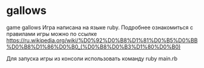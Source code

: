 # gallows
game gallows
Игра написана на языке ruby. Подробнее ознакомиться с правилами игры можно по ссылке https://ru.wikipedia.org/wiki/%D0%92%D0%B8%D1%81%D0%B5%D0%BB%D0%B8%D1%86%D0%B0_(%D0%B8%D0%B3%D1%80%D0%B0)

Для запуска игры из консоли использовать команду ruby main.rb
